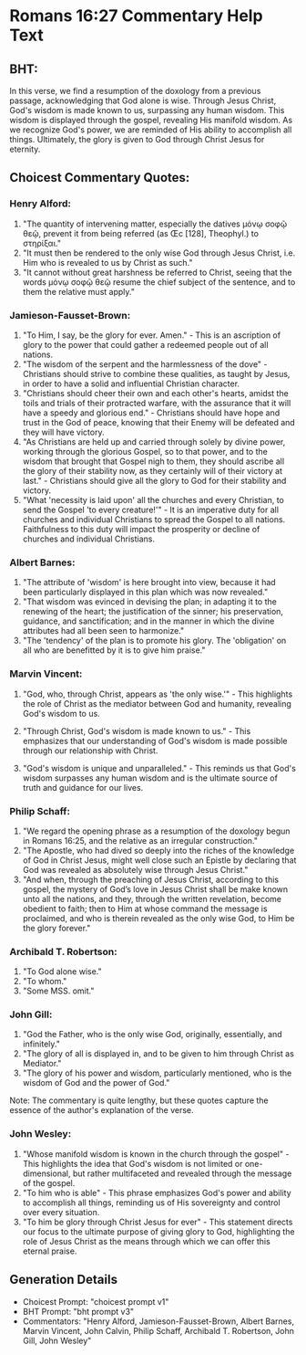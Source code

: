 # Romans 16:27 Commentary Help Text

## BHT:
In this verse, we find a resumption of the doxology from a previous passage, acknowledging that God alone is wise. Through Jesus Christ, God's wisdom is made known to us, surpassing any human wisdom. This wisdom is displayed through the gospel, revealing His manifold wisdom. As we recognize God's power, we are reminded of His ability to accomplish all things. Ultimately, the glory is given to God through Christ Jesus for eternity.

## Choicest Commentary Quotes:
### Henry Alford:
1. "The quantity of intervening matter, especially the datives μόνῳ σοφῷ θεῷ, prevent it from being referred (as Œc [128], Theophyl.) to στηρίξαι."
2. "It must then be rendered to the only wise God through Jesus Christ, i.e. Him who is revealed to us by Christ as such."
3. "It cannot without great harshness be referred to Christ, seeing that the words μόνῳ σοφῷ θεῷ resume the chief subject of the sentence, and to them the relative must apply."

### Jamieson-Fausset-Brown:
1. "To Him, I say, be the glory for ever. Amen." - This is an ascription of glory to the power that could gather a redeemed people out of all nations.
2. "The wisdom of the serpent and the harmlessness of the dove" - Christians should strive to combine these qualities, as taught by Jesus, in order to have a solid and influential Christian character.
3. "Christians should cheer their own and each other's hearts, amidst the toils and trials of their protracted warfare, with the assurance that it will have a speedy and glorious end." - Christians should have hope and trust in the God of peace, knowing that their Enemy will be defeated and they will have victory.
4. "As Christians are held up and carried through solely by divine power, working through the glorious Gospel, so to that power, and to the wisdom that brought that Gospel nigh to them, they should ascribe all the glory of their stability now, as they certainly will of their victory at last." - Christians should give all the glory to God for their stability and victory.
5. "What 'necessity is laid upon' all the churches and every Christian, to send the Gospel 'to every creature!'" - It is an imperative duty for all churches and individual Christians to spread the Gospel to all nations. Faithfulness to this duty will impact the prosperity or decline of churches and individual Christians.

### Albert Barnes:
1. "The attribute of 'wisdom' is here brought into view, because it had been particularly displayed in this plan which was now revealed."
2. "That wisdom was evinced in devising the plan; in adapting it to the renewing of the heart; the justification of the sinner; his preservation, guidance, and sanctification; and in the manner in which the divine attributes had all been seen to harmonize."
3. "The 'tendency' of the plan is to promote his glory. The 'obligation' on all who are benefitted by it is to give him praise."

### Marvin Vincent:
1. "God, who, through Christ, appears as 'the only wise.'" - This highlights the role of Christ as the mediator between God and humanity, revealing God's wisdom to us.

2. "Through Christ, God's wisdom is made known to us." - This emphasizes that our understanding of God's wisdom is made possible through our relationship with Christ.

3. "God's wisdom is unique and unparalleled." - This reminds us that God's wisdom surpasses any human wisdom and is the ultimate source of truth and guidance for our lives.

### Philip Schaff:
1. "We regard the opening phrase as a resumption of the doxology begun in Romans 16:25, and the relative as an irregular construction."
2. "The Apostle, who had dived so deeply into the riches of the knowledge of God in Christ Jesus, might well close such an Epistle by declaring that God was revealed as absolutely wise through Jesus Christ."
3. "And when, through the preaching of Jesus Christ, according to this gospel, the mystery of God’s love in Jesus Christ shall be make known unto all the nations, and they, through the written revelation, become obedient to faith; then to Him at whose command the message is proclaimed, and who is therein revealed as the only wise God, to Him be the glory forever."

### Archibald T. Robertson:
1. "To God alone wise." 
2. "To whom." 
3. "Some MSS. omit."

### John Gill:
1. "God the Father, who is the only wise God, originally, essentially, and infinitely."
2. "The glory of all is displayed in, and to be given to him through Christ as Mediator."
3. "The glory of his power and wisdom, particularly mentioned, who is the wisdom of God and the power of God."

Note: The commentary is quite lengthy, but these quotes capture the essence of the author's explanation of the verse.

### John Wesley:
1. "Whose manifold wisdom is known in the church through the gospel" - This highlights the idea that God's wisdom is not limited or one-dimensional, but rather multifaceted and revealed through the message of the gospel.
2. "To him who is able" - This phrase emphasizes God's power and ability to accomplish all things, reminding us of His sovereignty and control over every situation.
3. "To him be glory through Christ Jesus for ever" - This statement directs our focus to the ultimate purpose of giving glory to God, highlighting the role of Jesus Christ as the means through which we can offer this eternal praise.


## Generation Details
- Choicest Prompt: "choicest prompt v1"
- BHT Prompt: "bht prompt v3"
- Commentators: "Henry Alford, Jamieson-Fausset-Brown, Albert Barnes, Marvin Vincent, John Calvin, Philip Schaff, Archibald T. Robertson, John Gill, John Wesley"
